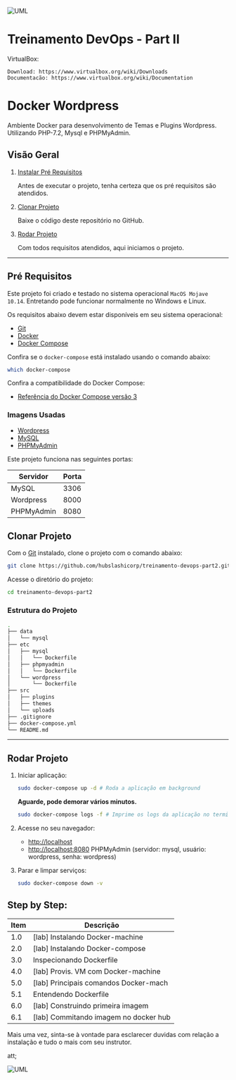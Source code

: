 ![UML](img/LogotipoSlashicorp.png)

# Treinamento DevOps - Part II

VirtualBox:
```
Download: https://www.virtualbox.org/wiki/Downloads
Documentacão: https://www.virtualbox.org/wiki/Documentation
```

# Docker Wordpress

Ambiente Docker para desenvolvimento de Temas e Plugins Wordpress. Utilizando PHP-7.2, Mysql e PHPMyAdmin.

## Visão Geral

1. [Instalar Pré Requisitos](#pre-requisitos)

    Antes de executar o projeto, tenha certeza que os pré requisitos são atendidos.

2. [Clonar Projeto](#clonar-projeto)

    Baixe o código deste repositório no GitHub. 

3. [Rodar Projeto](#rodar-projeto)

    Com todos requisitos atendidos, aqui iniciamos o projeto.

___

## Pré Requisitos

Este projeto foi criado e testado no sistema operacional `MacOS Mojave 10.14`. Entretando pode funcionar normalmente no Windows e Linux.

Os requisitos abaixo devem estar disponíveis em seu sistema operacional:

* [Git](https://git-scm.com/downloads)
* [Docker](https://docs.docker.com/engine/installation/)
* [Docker Compose](https://docs.docker.com/compose/install/)

Confira se o `docker-compose` está instalado usando o comando abaixo: 

```sh
which docker-compose
```

Confira a compatibilidade do Docker Compose:

* [Referência do Docker Compose versão 3](https://docs.docker.com/compose/compose-file/)

### Imagens Usadas

* [Wordpress](https://hub.docker.com/_/wordpress/)
* [MySQL](https://hub.docker.com/_/mysql/)
* [PHPMyAdmin](https://hub.docker.com/r/phpmyadmin/phpmyadmin/)

Este projeto funciona nas seguintes portas:

| Servidor   | Porta |
|------------|-------|
| MySQL      | 3306  |
| Wordpress  | 8000  |
| PHPMyAdmin | 8080  |



## Clonar Projeto

Com o [Git](http://git-scm.com/book/en/v2/Getting-Started-Installing-Git) instalado, clone o projeto com o comando abaixo:

```sh
git clone https://github.com/hubslashicorp/treinamento-devops-part2.git
```

Acesse o diretório do projeto:

```sh
cd treinamento-devops-part2
```

### Estrutura do Projeto

```sh
.
├── data
│   └── mysql
├── etc
│   ├── mysql
│   │   └── Dockerfile
│   ├── phpmyadmin
│   │   └── Dockerfile
│   └── wordpress
│       └── Dockerfile
├── src
│   ├── plugins
│   ├── themes
│   └── uploads
├── .gitignore
├── docker-compose.yml
└── README.md
```

___

## Rodar Projeto

1. Iniciar aplicação:

    ```sh
    sudo docker-compose up -d # Roda a aplicação em background
    ```

    **Aguarde, pode demorar vários minutos.**

    ```sh
    sudo docker-compose logs -f # Imprime os logs da aplicação no terminal
    ```

2. Acesse no seu navegador:

    * [http://localhost](http://localhost/)
    * [http://localhost:8080](http://localhost:8080/) PHPMyAdmin (servidor: mysql, usuário: wordpress, senha: wordpress)

4. Parar e limpar serviços:

    ```sh
    sudo docker-compose down -v
    ```


## Step by Step:

| Item  | Descrição                                |
|-------|------------------------------------------|
|  1.0  |   [lab] Instalando Docker-machine        |
|  2.0  |   [lab] Instalando Docker-compose        |
|  3.0  |   Inspecionando Dockerfile               |
|  4.0  |   [lab] Provis. VM com Docker-machine    |
|  5.0  |   [lab] Principais comandos Docker-mach  |
|  5.1  |   Entendendo Dockerfile                  |
|  6.0  |   [lab] Construindo primeira imagem      |
|  6.1  |   [lab] Commitando imagem no docker hub  |


Mais uma vez, sinta-se à vontade para esclarecer duvidas com relação a instalação e tudo o mais
com seu instrutor.

att;

![UML](img/SlashiCorpSig.png)
